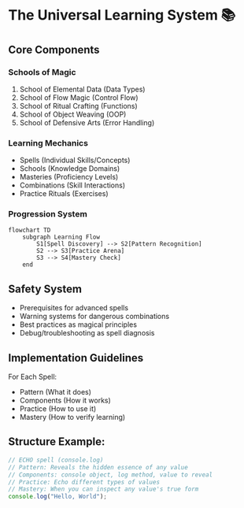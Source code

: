# The Universal Learning System 📚

## Core Components

### Schools of Magic
1. School of Elemental Data (Data Types)
2. School of Flow Magic (Control Flow)
3. School of Ritual Crafting (Functions)
4. School of Object Weaving (OOP)
5. School of Defensive Arts (Error Handling)

### Learning Mechanics
- Spells (Individual Skills/Concepts)
- Schools (Knowledge Domains)
- Masteries (Proficiency Levels)
- Combinations (Skill Interactions)
- Practice Rituals (Exercises)

### Progression System
```mermaid
flowchart TD
    subgraph Learning Flow
        S1[Spell Discovery] --> S2[Pattern Recognition]
        S2 --> S3[Practice Arena]
        S3 --> S4[Mastery Check]
    end
```

## Safety System
- Prerequisites for advanced spells
- Warning systems for dangerous combinations
- Best practices as magical principles
- Debug/troubleshooting as spell diagnosis

## Implementation Guidelines
For Each Spell:
- Pattern (What it does)
- Components (How it works)
- Practice (How to use it)
- Mastery (How to verify learning)

## Structure Example:
```javascript
// ECHO spell (console.log)
// Pattern: Reveals the hidden essence of any value
// Components: console object, log method, value to reveal
// Practice: Echo different types of values
// Mastery: When you can inspect any value's true form
console.log("Hello, World");
```